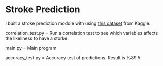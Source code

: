 # Stroke Prediction

I built a stroke prediction moddle with using [this dataset](https://www.kaggle.com/datasets/fedesoriano/stroke-prediction-dataset) from Kaggle.

correlation_test.py = Run a correlation test to see which variables affects the likeliness to have a storke

main.py = Main program

accuracy_test.py = Accuracy test of predictions. Result is %89.5
